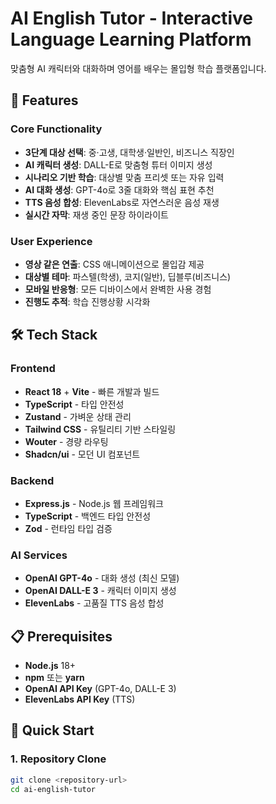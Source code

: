 # AI English Tutor - Interactive Language Learning Platform

맞춤형 AI 캐릭터와 대화하며 영어를 배우는 몰입형 학습 플랫폼입니다.

## 🚀 Features

### Core Functionality
- **3단계 대상 선택**: 중·고생, 대학생·일반인, 비즈니스 직장인
- **AI 캐릭터 생성**: DALL-E로 맞춤형 튜터 이미지 생성
- **시나리오 기반 학습**: 대상별 맞춤 프리셋 또는 자유 입력
- **AI 대화 생성**: GPT-4o로 3줄 대화와 핵심 표현 추천
- **TTS 음성 합성**: ElevenLabs로 자연스러운 음성 재생
- **실시간 자막**: 재생 중인 문장 하이라이트

### User Experience
- **영상 같은 연출**: CSS 애니메이션으로 몰입감 제공
- **대상별 테마**: 파스텔(학생), 코지(일반), 딥블루(비즈니스)
- **모바일 반응형**: 모든 디바이스에서 완벽한 사용 경험
- **진행도 추적**: 학습 진행상황 시각화

## 🛠 Tech Stack

### Frontend
- **React 18** + **Vite** - 빠른 개발과 빌드
- **TypeScript** - 타입 안전성
- **Zustand** - 가벼운 상태 관리
- **Tailwind CSS** - 유틸리티 기반 스타일링
- **Wouter** - 경량 라우팅
- **Shadcn/ui** - 모던 UI 컴포넌트

### Backend
- **Express.js** - Node.js 웹 프레임워크
- **TypeScript** - 백엔드 타입 안전성
- **Zod** - 런타임 타입 검증

### AI Services
- **OpenAI GPT-4o** - 대화 생성 (최신 모델)
- **OpenAI DALL-E 3** - 캐릭터 이미지 생성
- **ElevenLabs** - 고품질 TTS 음성 합성

## 📋 Prerequisites

- **Node.js** 18+ 
- **npm** 또는 **yarn**
- **OpenAI API Key** (GPT-4o, DALL-E 3)
- **ElevenLabs API Key** (TTS)

## 🚀 Quick Start

### 1. Repository Clone
```bash
git clone <repository-url>
cd ai-english-tutor
